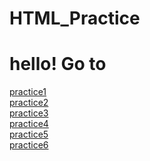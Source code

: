 # HTML_Practice

<!DOCTYPE html>

<body>
    <h1>hello! Go to</h1>
    <a href="./practice1.html">practice1</a><br/>
    <a href="./practice2.html">practice2</a><br/>
    <a href="./practice3(google).html">practice3</a><br/>
    <a href="./practice4.html">practice4</a><br/>
    <a href="./practice5(spotify).html">practice5</a><br/>
    <a href="./practice6(Louisvitton).html">practice6</a><br/>
</body>
</html>
